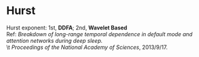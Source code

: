 Hurst
=====

Hurst exponent: 1st, **DDFA**; 2nd, **Wavelet Based** <br />
Ref: *Breakdown of long-range temporal dependence in default mode and attention networks during deep sleep.* <br />
\t *Proceedings of the National Academy of Sciences*, 2013/9/17.
